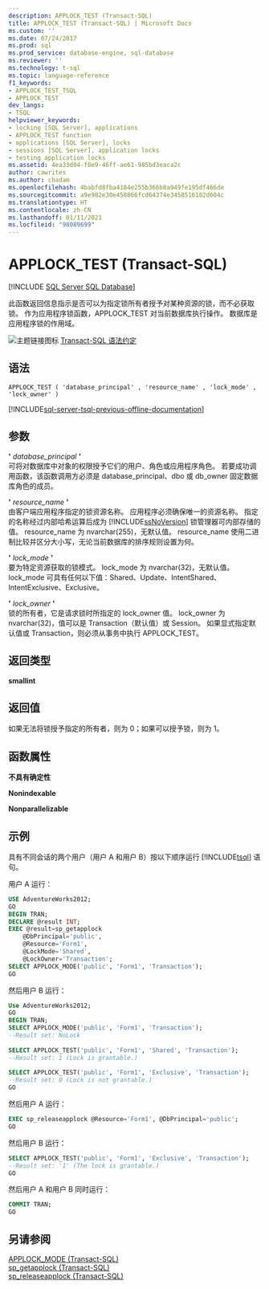 ```yaml
---
description: APPLOCK_TEST (Transact-SQL)
title: APPLOCK_TEST (Transact-SQL) | Microsoft Docs
ms.custom: ''
ms.date: 07/24/2017
ms.prod: sql
ms.prod_service: database-engine, sql-database
ms.reviewer: ''
ms.technology: t-sql
ms.topic: language-reference
f1_keywords:
- APPLOCK_TEST_TSQL
- APPLOCK_TEST
dev_langs:
- TSQL
helpviewer_keywords:
- locking [SQL Server], applications
- APPLOCK_TEST function
- applications [SQL Server], locks
- sessions [SQL Server], application locks
- testing application locks
ms.assetid: 4ea33d04-f8e9-46ff-ae61-985bd3eaca2c
author: cawrites
ms.author: chadam
ms.openlocfilehash: 4babfd8fba4184e255b366b8a949fe195df466de
ms.sourcegitcommit: a9e982e30e458866fcd64374e3458516182d604c
ms.translationtype: HT
ms.contentlocale: zh-CN
ms.lasthandoff: 01/11/2021
ms.locfileid: "98089699"
---
```

# <a name="applock_test-transact-sql"></a>APPLOCK_TEST (Transact-SQL)
[!INCLUDE [SQL Server SQL Database](../../includes/applies-to-version/sql-asdb.md)]

此函数返回信息指示是否可以为指定锁所有者授予对某种资源的锁，而不必获取锁。 作为应用程序锁函数，APPLOCK_TEST 对当前数据库执行操作。 数据库是应用程序锁的作用域。
  
![主题链接图标](../../database-engine/configure-windows/media/topic-link.gif "“主题链接”图标") [Transact-SQL 语法约定](../../t-sql/language-elements/transact-sql-syntax-conventions-transact-sql.md)
  
## <a name="syntax"></a>语法  
  
```syntaxsql
APPLOCK_TEST ( 'database_principal' , 'resource_name' , 'lock_mode' , 'lock_owner' )  
```  
  
[!INCLUDE[sql-server-tsql-previous-offline-documentation](../../includes/sql-server-tsql-previous-offline-documentation.md)]

## <a name="arguments"></a>参数
**'** *database_principal* **'**  
可将对数据库中对象的权限授予它们的用户、角色或应用程序角色。 若要成功调用函数，该函数调用方必须是 database_principal、dbo 或 db_owner 固定数据库角色的成员。
  
**'** *resource_name* **'**  
由客户端应用程序指定的锁资源名称。 应用程序必须确保唯一的资源名称。 指定的名称经过内部哈希运算后成为 [!INCLUDE[ssNoVersion](../../includes/ssnoversion-md.md)] 锁管理器可内部存储的值。  resource_name 为 nvarchar(255)，无默认值。 resource_name 使用二进制比较并区分大小写，无论当前数据库的排序规则设置为何。
  
**'** *lock_mode* **'**  
要为特定资源获取的锁模式。 lock_mode 为 nvarchar(32)，无默认值。 lock_mode 可具有任何以下值：Shared、Update、IntentShared、IntentExclusive、Exclusive。
  
**'** *lock_owner* **'**  
锁的所有者，它是请求锁时所指定的 lock_owner 值。 lock_owner 为 nvarchar(32)，值可以是 Transaction（默认值）或 Session。 如果显式指定默认值或 Transaction，则必须从事务中执行 APPLOCK_TEST。
  
## <a name="return-types"></a>返回类型
**smallint**
  
## <a name="return-value"></a>返回值
如果无法将锁授予指定的所有者，则为 0；如果可以授予锁，则为 1。
  
## <a name="function-properties"></a>函数属性
**不具有确定性**
  
**Nonindexable**
  
**Nonparallelizable**
  
## <a name="examples"></a>示例  
具有不同会话的两个用户（用户 A 和用户 B）按以下顺序运行 [!INCLUDE[tsql](../../includes/tsql-md.md)] 语句。
  
用户 A 运行：
  
```sql
USE AdventureWorks2012;  
GO  
BEGIN TRAN;  
DECLARE @result INT;  
EXEC @result=sp_getapplock  
    @DbPrincipal='public',  
    @Resource='Form1',  
    @LockMode='Shared',  
    @LockOwner='Transaction';  
SELECT APPLOCK_MODE('public', 'Form1', 'Transaction');  
GO  
```  
  
然后用户 B 运行：
  
```sql
Use AdventureWorks2012;  
GO  
BEGIN TRAN;  
SELECT APPLOCK_MODE('public', 'Form1', 'Transaction');  
--Result set: NoLock  
  
SELECT APPLOCK_TEST('public', 'Form1', 'Shared', 'Transaction');  
--Result set: 1 (Lock is grantable.)  
  
SELECT APPLOCK_TEST('public', 'Form1', 'Exclusive', 'Transaction');  
--Result set: 0 (Lock is not grantable.)  
GO  
```  
  
然后用户 A 运行：
  
```sql
EXEC sp_releaseapplock @Resource='Form1', @DbPrincipal='public';  
GO  
```  
  
然后用户 B 运行：
  
```sql
SELECT APPLOCK_TEST('public', 'Form1', 'Exclusive', 'Transaction');  
--Result set: '1' (The lock is grantable.)  
GO  
```  
  
然后用户 A 和用户 B 同时运行：
  
```sql
COMMIT TRAN;  
GO  
```  
  
## <a name="see-also"></a>另请参阅
[APPLOCK_MODE (Transact-SQL)](../../t-sql/functions/applock-mode-transact-sql.md)  
[sp_getapplock (Transact-SQL)](../../relational-databases/system-stored-procedures/sp-getapplock-transact-sql.md)  
[sp_releaseapplock (Transact-SQL)](../../relational-databases/system-stored-procedures/sp-releaseapplock-transact-sql.md)
